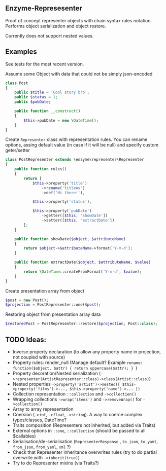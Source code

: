## Enzyme-Represesenter

Proof of concept representer objects with chain syntax rules notation.
Performs object serialization and object restore.

Currently does not support nested values.

## Examples

See tests for the most recent version.

Assume some Object with data that could not be simply json-encoded
```php
class Post
{
    public $title = 'Cool story bro';
    public $status = 1;
    public $pubDate;

    public function __construct()
    {
        $this->pubDate = new \DateTime();
    }
}
```

Create `Representer` class with representation rules.
You can rename options, assing default value (in case if it will be null) and specify custom geter/setter

```php
class PostRepresenter extends \enzyme\representer\Representer
{
    public function rules()
    {
        return [
            $this->property('title')
                ->rename('titleAs')
                ->def('Hi there!'),

            $this->property('status'),

            $this->property('pubDate')
                ->getter([$this, 'showDate'])
                ->setter([$this, 'extractDate'])
        ];
    }

    public function showDate($object, $attributeName)
    {
        return $object->$attributeName->format('Y-m-d');
    }

    public function extractDate($object, $attributeName, $value)
    {
        return \DateTime::createFromFormat('Y-m-d', $value);
    }
}
```

Create presentation array from object

```php
$post = new Post();
$projection = PostRepresenter::one($post);
```

Restoring object from presentation array data

```php
$restoredPost = PostRepresenter::restore($projection, Post::class);
```


## TODO Ideas: 

* Inverse property declaration (to allow any property name in projection, not coupled with source)
* Property rules: render_null  (Manage default? Example `rename: function($object, $attr) { return uppercase($attr); } `)
* Property decoration/Nested serialization (`->representer(ArtistRepresenter::class)->class(Artist::class)`)
* Nested properties `->property('artist')->nested([ $this->property('films')->..., $this->property('name')->... ])` 
* Collection representation `::collection` and `->collection()` 
* Wrapping collections `->wrap('items')` and `->removeWrap()` for `->collection()`
* Array to array representation
* Coersion (`->int`, `->float`, `->string`). A way to coerce complex types/classes, DateTime?
* Traits composition (Representers not inherited, but added via Traits)
* External options in `::one`, `::collection` (should be passed to all $callables)
* Serialisation/de-serialisation (`RepresenterResponse` , `to_json`, `to_yaml`, `from_json`, `from_yaml`, `xml` ?)
* Check that Representer inheritance overwrites rules (try to do partial overwrite with `->inherit(true)`)
* Try to do Representer mixins (via Traits?)

